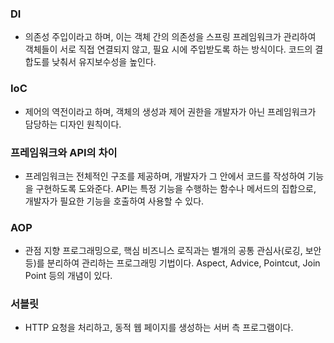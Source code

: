 ### DI
- 의존성 주입이라고 하며, 이는 객체 간의 의존성을 스프링 프레임워크가 관리하여 객체들이 서로 직접 연결되지 않고, 필요 시에 주입받도록 하는 방식이다. 코드의 결합도를 낮춰서 유지보수성을 높인다.
### IoC
- 제어의 역전이라고 하며, 객체의 생성과 제어 권한을 개발자가 아닌 프레임워크가 담당하는 디자인 원칙이다.
### 프레임워크와 API의 차이
- 프레임워크는 전체적인 구조를 제공하며, 개발자가 그 안에서 코드를 작성하여 기능을 구현하도록 도와준다. API는 특정 기능을 수행하는 함수나 메서드의 집합으로, 개발자가 필요한 기능을 호출하여 사용할 수 있다.
### AOP
- 관점 지향 프로그래밍으로, 핵심 비즈니스 로직과는 별개의 공통 관심사(로깅, 보안 등)를 분리하여 관리하는 프로그래밍 기법이다. Aspect, Advice, Pointcut, Join Point 등의 개념이 있다.
### 서블릿
- HTTP 요청을 처리하고, 동적 웹 페이지를 생성하는 서버 측 프로그램이다.

